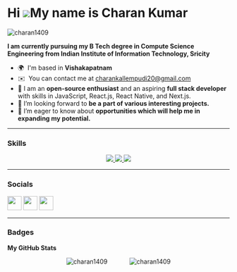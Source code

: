 Hi ![](https://user-images.githubusercontent.com/18350557/176309783-0785949b-9127-417c-8b55-ab5a4333674e.gif)My name is Charan Kumar
===================================================================================================================================

<p align="left"> <img src="https://komarev.com/ghpvc/?username=charan1409&label=Profile%20views&color=0e75b6&style=flat" alt="charan1409" /> </p>

**I am currently pursuing my B Tech degree in Compute Science Engineering from Indian Institute of Information Technology, Sricity**

* 🌍  I'm based in **Vishakapatnam**
* ✉️  You can contact me at [charankallempudi20@gmail.com](mailto:charankallempudi20@gmail.com)
* 🧠 I am an **open-source enthusiast** and an aspiring **full stack developer** with skills in JavaScript, React.js, React Native, and Next.js.
* 👯 I’m looking forward to **be a part of various interesting projects.**
* 🤝 I’m eager to know about **opportunities which will help me in expanding my potential.**

<hr/>

### Skills
<p align="center">

  <a href="https://skillicons.dev">
    <img src="https://skillicons.dev/icons?i=git,github,java,mui" />
    <img src="https://skillicons.dev/icons?i=html,css,js,jquery,nodejs,expressjs,react,redux,nextjs" />
    <img src="https://skillicons.dev/icons?i=bootstrap,vscode,vercel,postman" />
  </a>
         
</p>
<hr/>


### Socials

<p align="left"> <a href="https://www.github.com/charan1409" target="_blank" rel="noreferrer"><img src="https://raw.githubusercontent.com/danielcranney/readme-generator/main/public/icons/socials/github.svg" width="32" height="32" /></a> <a href="http://www.instagram.com/k_cha_ran_k_umar/" target="_blank" rel="noreferrer"><img src="https://raw.githubusercontent.com/danielcranney/readme-generator/main/public/icons/socials/instagram.svg" width="32" height="32" /></a> <a href="https://www.linkedin.com/in/charan-kallempudi/" target="_blank" rel="noreferrer"><img src="https://raw.githubusercontent.com/danielcranney/readme-generator/main/public/icons/socials/linkedin.svg" width="32" height="32" /></a></p>
<hr/>

### Badges

<b>My GitHub Stats</b>
<div style="display: flex; justify-content: center;">
  <div style="margin-right: 50px;">
    <img src="https://github-readme-stats.vercel.app/api/top-langs?username=charan1409&show_icons=true&locale=en&layout=compact" alt="charan1409" />
  </div>
  <div>
    <img src="https://github-readme-stats.vercel.app/api?username=charan1409&show_icons=true&locale=en" alt="charan1409" />
  </div>
</div>

 
